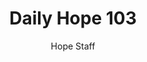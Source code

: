 ---
image: /assets/img/daily-hope-default-artwork.png
title: Daily Hope 103
number: 103
categories:
  - Daily Hope
author: Hope Staff
notes: Daily Hope 103
embed: >-
  <iframe style="border-radius:12px" src="https://open.spotify.com/embed/episode/6y6IUzQnOpVGZiD6mY2oJb?utm_source=generator" width="100%" height="352" frameBorder="0" allowfullscreen="" allow="autoplay; clipboard-write; encrypted-media; fullscreen; picture-in-picture" loading="lazy"></iframe>
---